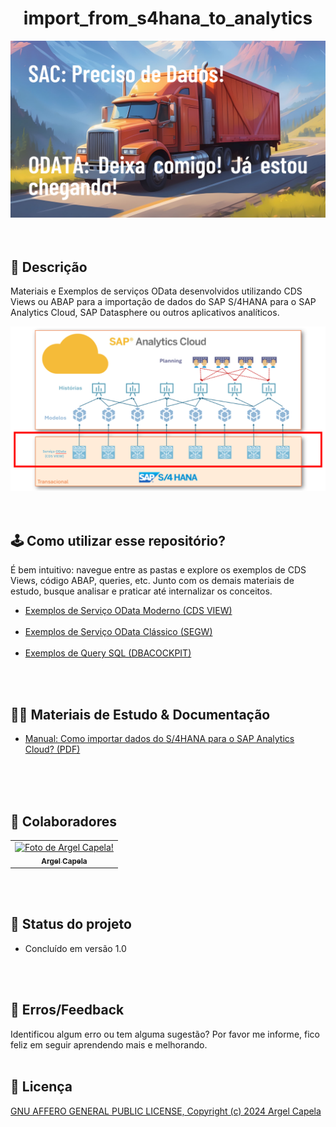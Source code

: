 <h1 align="center"> import_from_s4hana_to_analytics </h1>
<center>
<img src=".readme/article_cover.png" width="800px" >
</center>
<br>
<br>

## 📃 Descrição
Materiais e Exemplos de serviços OData desenvolvidos utilizando CDS Views ou ABAP para a importação de dados do SAP S/4HANA para o SAP Analytics Cloud, SAP Datasphere ou outros aplicativos analíticos.

<center>
<img src=".readme/sac_odata_s4_architecture.png" width="800px" >
</center>

<br>
<br>

## 🕹️ Como utilizar esse repositório?
É bem intuitivo: navegue entre as pastas e explore os exemplos de CDS Views, código ABAP, queries, etc. Junto com os demais materiais de estudo, busque analisar e praticar até internalizar os conceitos.
* <a href="/1_odata_moderno (cds_view)/">Exemplos de Serviço OData Moderno (CDS VIEW)</a><br><br>
* <a href="/2_odata_classico (segw)/">Exemplos de Serviço OData Clássico (SEGW)</a><br><br>
* <a href="/3_utilitarios/queries_sql (dbacockpit)/">Exemplos de Query SQL (DBACOCKPIT)</a>

<br>
<br>

## 🧑‍🏫 Materiais de Estudo & Documentação
<!--
* <a href="#">Artigo Linkedin: Como importar dados do S/4HANA para o SAP Analytics Cloud?</a><br><br>-->
* <a href="#">Manual: Como importar dados do S/4HANA para o SAP Analytics Cloud? (PDF)</a><br><br>
<!--
* <a href="#">Videoaula: Como importar dados do S/4HANA para o SAP Analytics Cloud</a> -->


<br>
<br>

## 🤝 Colaboradores
<table>
  <tr>
    <td align="center">
      <a href="http://github.com/argelcapela">
        <img src="https://avatars.githubusercontent.com/u/79276276?s=400&u=055b803f4708d59eaf50208ba601f85844125757&v=4" width="100px;" alt="Foto de Argel Capela!"/><br>
        <sub>
          <b>Argel Capela</b>
        </sub>
      </a>
    </td>
  </tr>
</table>

<br>
<br>

## 🎯 Status do projeto
* Concluído em versão 1.0

<br>
<br>

## 🦟 Erros/Feedback
Identificou algum erro ou tem alguma sugestão? Por favor me informe, fico feliz em seguir aprendendo mais e melhorando.
<br>
<br>

## 🔐 Licença
<a href="LICENSE">GNU AFFERO GENERAL PUBLIC LICENSE, Copyright (c) 2024 Argel Capela</a>
